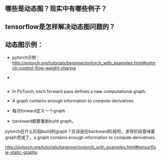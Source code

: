 



## 哪些是动态图？现实中有哪些例子？


## tensorflow是怎样解决动态图问题的？



## 动态图示例：

- pytorch示例：
http://pytorch.org/tutorials/beginner/pytorch_with_examples.html#pytorch-control-flow-weight-sharing

-


##


- In PyTorch, each forward pass defines a new computational graph.
- A graph contains enough information to compute derivatives

- 每次forward定义一个graph
- backward都要重新build graph，

pytorch在什么阶段build的graph？应该是在backward阶段吧，求导阶段意味着graph完成了。a graph contains enough information to compute derivatives.


http://pytorch.org/tutorials/beginner/pytorch_with_examples.html#tensorflow-static-graphs
